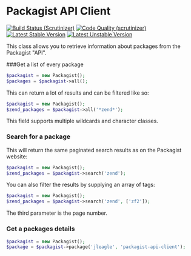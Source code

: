 Packagist API Client
================

[![Build Status (Scrutinizer)](https://scrutinizer-ci.com/g/Jleagle/packagist-api-client/badges/build.png)](https://scrutinizer-ci.com/g/Jleagle/packagist-api-client)
[![Code Quality (scrutinizer)](https://scrutinizer-ci.com/g/Jleagle/packagist-api-client/badges/quality-score.png)](https://scrutinizer-ci.com/g/Jleagle/packagist-api-client)
[![Latest Stable Version](https://poser.pugx.org/Jleagle/packagist-api-client/v/stable.png)](https://packagist.org/packages/Jleagle/packagist-api-client)
[![Latest Unstable Version](https://poser.pugx.org/Jleagle/packagist-api-client/v/unstable.png)](https://packagist.org/packages/Jleagle/packagist-api-client)

This class allows you to retrieve information about packages from the Packagist "API".

###Get a list of every package

```php
$packagist = new Packagist();
$packages = $packagist->all();
```

This can return a lot of results and can be filtered like so:

```php
$packagist = new Packagist();
$zend_packages = $packagist->all('*zend*');
```

This field supports multiple wildcards and character classes.

### Search for a package

This will return the same paginated search results as on the Packagist website:

```php
$packagist = new Packagist();
$zend_packages = $packagist->search('zend');
```

You can also filter the results by supplying an array of tags:

```php
$packagist = new Packagist();
$zend_packages = $packagist->search('zend', ['zf2']);
```

The third parameter is the page number.

### Get a packages details

```php
$packagist = new Packagist();
$package = $packagist->package('jleagle', 'packagist-api-client');
```

